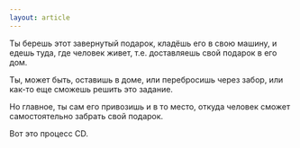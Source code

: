 ```yaml
---
layout: article
---
```

Ты берешь этот завернутый подарок, кладёшь его в свою машину, и едешь туда, где человек живет, т.е. доставляешь свой подарок в его дом.

Ты, может быть, оставишь в доме, или перебросишь через забор, или как-то еще сможешь решить это задание.

Но главное, ты сам его привозишь и в то место, откуда человек сможет самостоятельно забрать свой подарок.

Вот это процесс CD.
